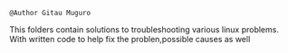 	@Author Gitau Muguro
This folders contain solutions to troubleshooting various linux problems.
With written code to help fix the problen,possible causes as well
